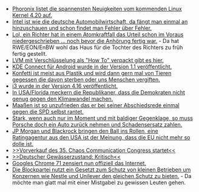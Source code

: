 * [Phoronix listet die spannensten Neuigkeiten vom kommenden Linux Kernel 4.20 auf.](https://www.phoronix.com/scan.php?page=article&item=linux-420-features&num=1)
* [Intel ist wie die deutsche Automobilwirtschaft, da fängt man einmal an hinzuschauen und schon findet man Fehler über Fehler.](https://www.planet3dnow.de/cms/41327-neue-schwachstelle-in-intels-hyper-threading/)
* [Lol, ein Richter hat in einem Atomkraftfall das Urteil schon im Voraus niedergeschrieben ... noch bevor die Anhörung fertig war.](https://blog.fefe.de/?ts=a5219c23) - Da hat RWE/EON/EnBW wohl das Haus für die Tochter des Richters zu früh fertig gestellt.
* [LVM mit Verschlüsselung als "How To" verpackt gibt es hier.](https://opensource.com/article/18/11/manage-storage-lvm)
* [KDE Connect für Android wurde in der Version 1.1 veröffentlicht.](https://nicolasfella.wordpress.com/2018/11/04/kde-connect-new-stuff-0x3/)
* [Konfetti ist meist aus Plastik und wird dann gern mal von Tieren gegessen die davon sterben oder uns Menschen vergiften.](https://www.careelite.de/plastikfreies-konfetti-selber-machen/)
* [i3 wurde in der Version 4.16 veröffentlicht.](https://www.phoronix.com/scan.php?page=news_item&px=i3-Window-Manager-4.16)
* [In USA/Florida meckern die Republikaner, dass die Demokraten nicht genug gegen den Klimawandel machen.](https://blog.fefe.de/?ts=a51ee6d7)
* [Maaßen ist so unzufrieden das er bei seiner Abschiedsrede einmal gegen die SPD selbst rantet.](https://blog.fefe.de/?ts=a51ee38b)
* [Stark, wenn auch nur im Moment und mit baldiger Gegenklage, so muss Porsche doch ein Auto zurück nehmen und Schadensersatz zahlen.](https://blog.fefe.de/?ts=a51e4629)
* [JP Morgan und Blackrock bringen den Ball ins Rollen, eine Ratingagentur aus den USA ist der Meinung, dass die EU nicht mehr so dolle ist.](https://www.neopresse.com/europa/eu-staatsschuldenkrise-hier-legt-eine-bank-den-finger-in-die-wunde/)
* [>>Vorverkauf des 35. Chaos Communication Congress startet<<](https://www.ccc.de/de/updates/2018/vorverkauf-35c3)
* [>>Deutscher Gewässerzustand: Kritisch<<](http://www.sonnenseite.com/de/umwelt/deutscher-gewaesserzustand-kritisch.html)
* [Googles Chrome 71 zensiert nun offiziell das Internet.](https://www.pro-linux.de/news/1/26469/chrome-71-blockiert-irref%C3%BChrende-inhalte.html)
* [Die Blockpartei nutzt ein Gesetzt zum Schutz von kleinen Betrieben um Konzernen wie Nestle und Unilever den gleichen Schutz zu bieten.](https://blog.fefe.de/?ts=a51f5fd5) - Da möchte man glatt mal mit einer Mistgabel zu gewissen Leuten gehen.

